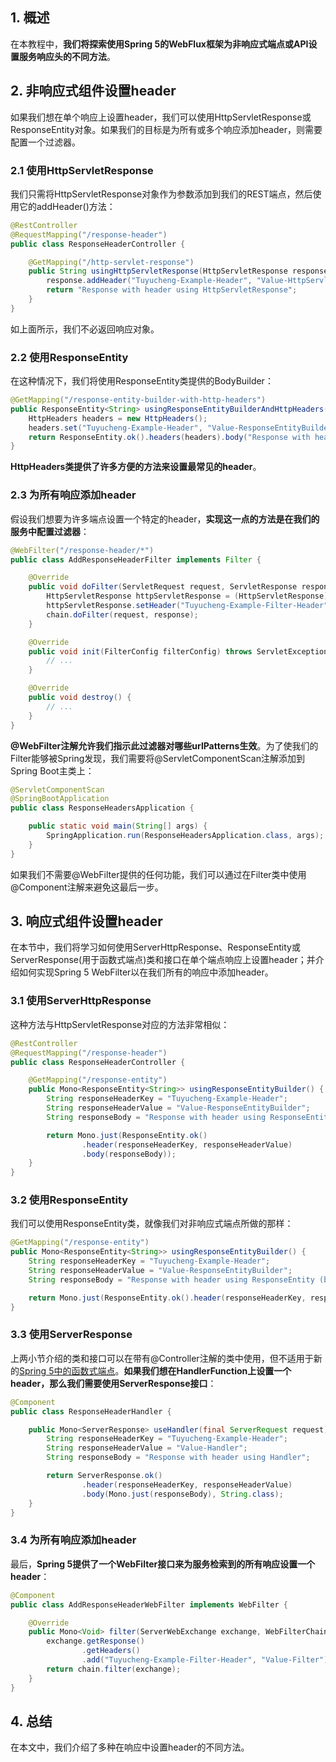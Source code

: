 ## 1. 概述

在本教程中，**我们将探索使用Spring 5的WebFlux框架为非响应式端点或API设置服务响应头的不同方法**。

## 2. 非响应式组件设置header

如果我们想在单个响应上设置header，我们可以使用HttpServletResponse或ResponseEntity对象。如果我们的目标是为所有或多个响应添加header，则需要配置一个过滤器。

### 2.1 使用HttpServletResponse

我们只需将HttpServletResponse对象作为参数添加到我们的REST端点，然后使用它的addHeader()方法：

```java
@RestController
@RequestMapping("/response-header")
public class ResponseHeaderController {

    @GetMapping("/http-servlet-response")
    public String usingHttpServletResponse(HttpServletResponse response) {
        response.addHeader("Tuyucheng-Example-Header", "Value-HttpServletResponse");
        return "Response with header using HttpServletResponse";
    }
}
```

如上面所示，我们不必返回响应对象。

### 2.2 使用ResponseEntity

在这种情况下，我们将使用ResponseEntity类提供的BodyBuilder：

```java
@GetMapping("/response-entity-builder-with-http-headers")
public ResponseEntity<String> usingResponseEntityBuilderAndHttpHeaders() {
    HttpHeaders headers = new HttpHeaders();
    headers.set("Tuyucheng-Example-Header", "Value-ResponseEntityBuilderWithHttpHeaders");
    return ResponseEntity.ok().headers(headers).body("Response with header using ResponseEntity");
}
```

**HttpHeaders类提供了许多方便的方法来设置最常见的header**。

### 2.3 为所有响应添加header

假设我们想要为许多端点设置一个特定的header，**实现这一点的方法是在我们的服务中配置过滤器**：

```java
@WebFilter("/response-header/*")
public class AddResponseHeaderFilter implements Filter {

    @Override
    public void doFilter(ServletRequest request, ServletResponse response, FilterChain chain) throws IOException, ServletException {
        HttpServletResponse httpServletResponse = (HttpServletResponse) response;
        httpServletResponse.setHeader("Tuyucheng-Example-Filter-Header", "Value-Filter");
        chain.doFilter(request, response);
    }

    @Override
    public void init(FilterConfig filterConfig) throws ServletException {
        // ...
    }

    @Override
    public void destroy() {
        // ...
    }
}
```

**@WebFilter注解允许我们指示此过滤器对哪些urlPatterns生效**。为了使我们的Filter能够被Spring发现，我们需要将@ServletComponentScan注解添加到Spring Boot主类上：

```java
@ServletComponentScan
@SpringBootApplication
public class ResponseHeadersApplication {

    public static void main(String[] args) {
        SpringApplication.run(ResponseHeadersApplication.class, args);
    }
}
```

如果我们不需要@WebFilter提供的任何功能，我们可以通过在Filter类中使用@Component注解来避免这最后一步。

## 3. 响应式组件设置header

在本节中，我们将学习如何使用ServerHttpResponse、ResponseEntity或ServerResponse(用于函数式端点)类和接口在单个端点响应上设置header；并介绍如何实现Spring 5 WebFilter以在我们所有的响应中添加header。

### 3.1 使用ServerHttpResponse

这种方法与HttpServletResponse对应的方法非常相似：

```java
@RestController
@RequestMapping("/response-header")
public class ResponseHeaderController {

    @GetMapping("/response-entity")
    public Mono<ResponseEntity<String>> usingResponseEntityBuilder() {
        String responseHeaderKey = "Tuyucheng-Example-Header";
        String responseHeaderValue = "Value-ResponseEntityBuilder";
        String responseBody = "Response with header using ResponseEntity (builder)";

        return Mono.just(ResponseEntity.ok()
                .header(responseHeaderKey, responseHeaderValue)
                .body(responseBody));
    }
}
```

### 3.2 使用ResponseEntity

我们可以使用ResponseEntity类，就像我们对非响应式端点所做的那样：

```java
@GetMapping("/response-entity")
public Mono<ResponseEntity<String>> usingResponseEntityBuilder() {
    String responseHeaderKey = "Tuyucheng-Example-Header";
    String responseHeaderValue = "Value-ResponseEntityBuilder";
    String responseBody = "Response with header using ResponseEntity (builder)";

    return Mono.just(ResponseEntity.ok().header(responseHeaderKey, responseHeaderValue).body(responseBody));
}
```

### 3.3 使用ServerResponse

上两小节介绍的类和接口可以在带有@Controller注解的类中使用，但不适用于新的[Spring 5中的函数式端点](../../reactive-spring-4/docs/Spring_FunctionWeb.md)。**如果我们想在HandlerFunction上设置一个header，那么我们需要使用ServerResponse接口**：

```java
@Component
public class ResponseHeaderHandler {

    public Mono<ServerResponse> useHandler(final ServerRequest request) {
        String responseHeaderKey = "Tuyucheng-Example-Header";
        String responseHeaderValue = "Value-Handler";
        String responseBody = "Response with header using Handler";

        return ServerResponse.ok()
                .header(responseHeaderKey, responseHeaderValue)
                .body(Mono.just(responseBody), String.class);
    }
}
```

### 3.4 为所有响应添加header

最后，**Spring 5提供了一个WebFilter接口来为服务检索到的所有响应设置一个header**：

```java
@Component
public class AddResponseHeaderWebFilter implements WebFilter {

    @Override
    public Mono<Void> filter(ServerWebExchange exchange, WebFilterChain chain) {
        exchange.getResponse()
                .getHeaders()
                .add("Tuyucheng-Example-Filter-Header", "Value-Filter");
        return chain.filter(exchange);
    }
}
```

## 4. 总结

在本文中，我们介绍了多种在响应中设置header的不同方法。
